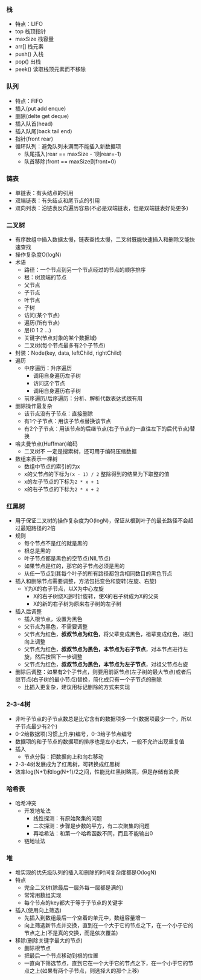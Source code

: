 ### 栈
- 特点：LIFO
- top 栈顶指针
- maxSize 栈容量
- arr\[\] 栈元素
- push() 入栈
- pop() 出栈
- peek() 读取栈顶元素而不移除

### 队列
- 特点：FIFO
- 插入(put add enque)
- 删除(delte get deque)
- 插入队首(head)
- 插入队尾(back tail end)
- 指针(front rear)
- 循环队列：避免队列未满而不能插入新数据项
  - 队尾插入(rear == maxSize - 1则rear=-1)
  - 队首移除(front == maxSize则front=0)

### 链表
- 单链表：有头结点的引用
- 双端链表：有头结点和尾节点的引用
- 双向列表：沿链表反向遍历容易(不必是双端链表，但是双端链表好处更多)

### 二叉树
- 有序数组中插入数据太慢，链表查找太慢，二叉树既能快速插入和删除又能快速查找
- 操作复杂度O(logN)
- 术语
  - 路径：一个节点到另一个节点经过的节点的顺序排序
  - 根：树顶端的节点
  - 父节点
  - 子节点
  - 叶节点
  - 子树
  - 访问(某个节点)
  - 遍历(所有节点)
  - 层(0 1 2 ...)
  - 关键字(节点对象的某个数据域)
  - 二叉树(每个节点最多有2个子节点)
- 封装：Node(key, data, leftChild, rightChild)
- 遍历
  - 中序遍历：升序遍历
    - 调用自身遍历左子树
    - 访问这个节点
    - 调用自身遍历右子树
  - 前序遍历/后序遍历：分析、解析代数表达式很有用
- 删除操作最复杂
  - 该节点没有子节点：直接删除
  - 有1个子节点：用该子节点替换该节点
  - 有2个子节点：用该节点的后继节点(右子节点的一直往左下的后代节点)替换
- 哈夫曼节点(Huffman)编码
  - 二叉树不 一定是搜索树，还可用于编码压缩数据
- 数组来表示一棵树
  - 数组中节点的索引的为x
  - x的父节点的下标为`(x - 1) / 2` 整除得到的结果为下取整的值
  - x的左子节点的下标为`2 * x + 1`
  - x的右子节点的下标为`2 * x + 2`
  
### 红黑树
- 用于保证二叉树的操作复杂度为O(logN)，保证从根到叶子的最长路径不会超过最短路径的2倍
- 规则
  - 每个节点不是红的就是黑的
  - 根总是黑的
  - 叶子节点都是黑色的空节点(NIL节点)
  - 如果节点是红的，那它的子节点必须是黑的
  - 从任一节点到其每个叶子的所有路径都包含相同数目的黑色节点
- 插入和删除节点需要调整，方法包括变色和旋转(左旋、右旋)
  - Y为X的右子节点，以X为中心左旋
    - X的右子树绕X逆时针旋转，使X的右子树成为X的父亲
    - X的新的右子树为原来右子树的左子树
- 插入后调整
  - 插入根节点，设置为黑色
  - 父节点为黑色，不需要调整
  - 父节点为红色，**叔叔节点为红色**，将父辈变成黑色，祖辈变成红色，递归向上调整
  - 父节点为红色，**叔叔节点为黑色，本节点为右子节点**，对本节点进行左旋，然后按照下一步调整
  - 父节点为红色，**叔叔节点为黑色，本节点为左子节点**，对祖父节点右旋
- 删除后调整：如果有2个子节点，则要用前驱节点(左子树的最大节点)或者后继节点(右子树的最小节点)替换，简化成只有一个子节点的删除
  - 比插入更复杂，建议用标记删除的方式来实现
  
### 2-3-4树
- 非叶子节点的子节点数总是比它含有的数据项多一个(数据项最少一个，所以子节点最少有2个)
- 0-2给数据项(习惯上升序)编号，0-3给子节点编号
- 数据项的和子节点的数据项的排序也是左小右大，一般不允许出现重复值
- 插入
  - 节点分裂：把数据向上和向右移动
- 2-3-4树发展成为了红黑树，可转换成红黑树
- 效率log(N+1)和log(N+1)/2之间，性能比红黑树略高，但是存储有浪费

### 哈希表
- 哈希冲突
  - 开发地址法
    - 线性探测：有原始聚集的问题
    - 二次探测：步骤是步数的平方，有二次聚集的问题
    - 再哈希法：和第一个哈希函数不同，而且不能输出0
  - 链地址法
  
### 堆
- 堆实现的优先级队列的插入和删除的时间复杂度都是O(logN)
- 特点
  - 完全二叉树(除最后一层外每一层都是满的)
  - 常常用数组实现
  - 每个节点的key都大于等于子节点的关键字
- 插入(使用向上筛选)
  - 先插入到数组最后一个空着的单元中，数组容量增一
  - 向上筛选新节点并交换，直到在一个大于它的节点之下，在一个小于它的节点之上(不是真的交换，而是依次覆盖)
- 移除(删除关键字最大的节点)
  - 删除根节点
  - 把最后一个节点移动到根的位置
  - 一直向下筛选节点，直到它在一个大于它的节点之下，在一个小于它的节点之上(如果有两个子节点，则选择大的那个上移)
